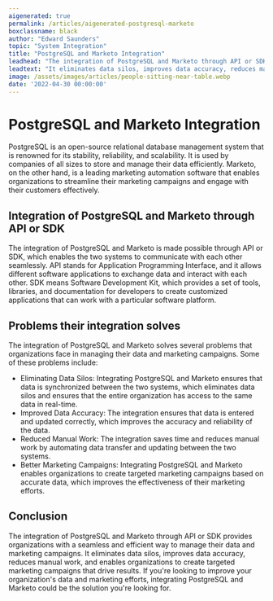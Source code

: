 ```yaml
---
aigenerated: true
permalink: /articles/aigenerated-postgresql-marketo
boxclassname: black
author: "Edward Saunders"
topic: "System Integration"
title: "PostgreSQL and Marketo Integration"
leadhead: "The integration of PostgreSQL and Marketo through API or SDK provides organizations with a seamless and efficient way to manage their data and marketing campaigns"
leadtext: "It eliminates data silos, improves data accuracy, reduces manual work, and enables organizations to create targeted marketing campaigns that drive results. If you're looking to improve your organization's data and marketing efforts, integrating PostgreSQL and Marketo could be the solution you're looking for."
image: /assets/images/articles/people-sitting-near-table.webp
date: '2022-04-30 00:00:00'
---
```

<div class="arttext">	<h1>PostgreSQL and Marketo Integration</h1>
	<p>PostgreSQL is an open-source relational database management system that is renowned for its stability, reliability, and scalability. It is used by companies of all sizes to store and manage their data efficiently. Marketo, on the other hand, is a leading marketing automation software that enables organizations to streamline their marketing campaigns and engage with their customers effectively.</p>
	<h2>Integration of PostgreSQL and Marketo through API or SDK</h2>
	<p>The integration of PostgreSQL and Marketo is made possible through API or SDK, which enables the two systems to communicate with each other seamlessly. API stands for Application Programming Interface, and it allows different software applications to exchange data and interact with each other. SDK means Software Development Kit, which provides a set of tools, libraries, and documentation for developers to create customized applications that can work with a particular software platform.</p>
	<h2>Problems their integration solves</h2>
	<p>The integration of PostgreSQL and Marketo solves several problems that organizations face in managing their data and marketing campaigns. Some of these problems include:</p>
	<ul>
		<li>Eliminating Data Silos: Integrating PostgreSQL and Marketo ensures that data is synchronized between the two systems, which eliminates data silos and ensures that the entire organization has access to the same data in real-time.</li>
		<li>Improved Data Accuracy: The integration ensures that data is entered and updated correctly, which improves the accuracy and reliability of the data.</li>
		<li>Reduced Manual Work: The integration saves time and reduces manual work by automating data transfer and updating between the two systems.</li>
		<li>Better Marketing Campaigns: Integrating PostgreSQL and Marketo enables organizations to create targeted marketing campaigns based on accurate data, which improves the effectiveness of their marketing efforts.</li>
	</ul>
	<h2>Conclusion</h2>
	<p>The integration of PostgreSQL and Marketo through API or SDK provides organizations with a seamless and efficient way to manage their data and marketing campaigns. It eliminates data silos, improves data accuracy, reduces manual work, and enables organizations to create targeted marketing campaigns that drive results. If you're looking to improve your organization's data and marketing efforts, integrating PostgreSQL and Marketo could be the solution you're looking for.</p>
</div>